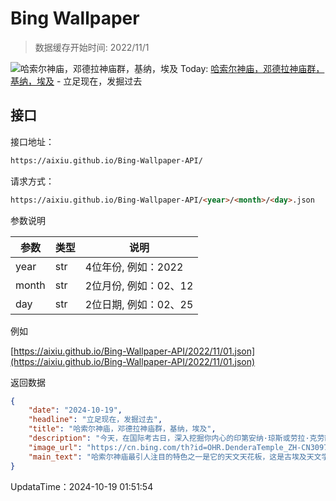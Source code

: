 # Bing Wallpaper

> 数据缓存开始时间: 2022/11/1

![哈索尔神庙，邓德拉神庙群，基纳，埃及](https://cn.bing.com/th?id=OHR.DenderaTemple_ZH-CN3097745887_1920x1080.webp)
Today: [哈索尔神庙，邓德拉神庙群，基纳，埃及](https://cn.bing.com/th?id=OHR.DenderaTemple_ZH-CN3097745887_1920x1080.webp) - 立足现在，发掘过去

## 接口

接口地址：

```html
https://aixiu.github.io/Bing-Wallpaper-API/
```

请求方式：

```html
https://aixiu.github.io/Bing-Wallpaper-API/<year>/<month>/<day>.json
```

参数说明

| 参数 | 类型 | 说明 |
| - | - | - |
| year | str | 4位年份, 例如：2022 |
| month | str | 2位月份, 例如：02、12 |
| day | str | 2位日期, 例如：02、25 |

例如

[https://aixiu.github.io/Bing-Wallpaper-API/2022/11/01.json](https://aixiu.github.io/Bing-Wallpaper-API/2022/11/01.json)

返回数据

```json
{
    "date": "2024-10-19",
    "headline": "立足现在，发掘过去",
    "title": "哈索尔神庙，邓德拉神庙群，基纳，埃及",
    "description": "今天，在国际考古日，深入挖掘你内心的印第安纳·琼斯或劳拉·克劳馥吧！该节日始于2011年，于每年10月的第三个星期六举办庆祝活动，旨在庆祝考古学对当今社会做出的贡献。其全球性的活动包括举办展览和动手挖掘遗迹，有些活动还会持续一个月。此外，许多美国国家公园、州立公园、历史地标和当地博物馆也会举办相关活动。",
    "image_url": "https://cn.bing.com/th?id=OHR.DenderaTemple_ZH-CN3097745887_1920x1080.webp",
    "main_text": "哈索尔神庙最引人注目的特色之一是它的天文天花板，这是古埃及天文学和艺术融合在一起的杰作。"
}
```

UpdataTime：2024-10-19 01:51:54
